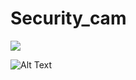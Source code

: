# Security_cam

![](https://github.com/gfmacaraeg/Security_cam/blob/master/Animated%20GIF-source.gif)

![Alt Text](https://media.giphy.com/media/vFKqnCdLPNOKc/giphy.gif)
